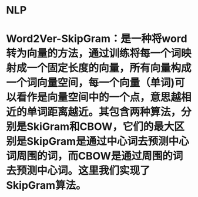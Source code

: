 # NLP
# Word2Ver-SkipGram：是一种将word转为向量的方法，通过训练将每一个词映射成一个固定长度的向量，所有向量构成一个词向量空间，每一个向量（单词)可以看作是向量空间中的一个点，意思越相近的单词距离越近。其包含两种算法，分别是SkiGram和CBOW，它们的最大区别是SkipGram是通过中心词去预测中心词周围的词，而CBOW是通过周围的词去预测中心词。这里我们实现了SkipGram算法。
# 
